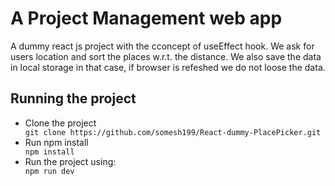 <h1>A Project Management web app</h1>
<p>A dummy react js project with the cconcept of useEffect hook. We ask for users location and sort the places w.r.t. the distance. We also save the data in local storage in that case, if browser is refeshed we do not loose the data.</p>
<h2>Running the project</h2>
<ul>
  <li>Clone the project</li>
  <code>git clone https://github.com/somesh199/React-dummy-PlacePicker.git</code>
  <li>Run npm install</li>
  <code>npm install</code>
  <li>Run the project using:</li>
  <code>npm run dev</code>
</ul>
